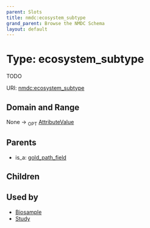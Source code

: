 ```yaml
---
parent: Slots
title: nmdc:ecosystem_subtype
grand_parent: Browse the NMDC Schema
layout: default
---
```


# Type: ecosystem_subtype


TODO

URI: [nmdc:ecosystem_subtype](https://microbiomedata/meta/ecosystem_subtype)

## Domain and Range

None ->  <sub>OPT</sub> [AttributeValue](AttributeValue.md)

## Parents

 *  is_a: [gold_path_field](gold_path_field.md)

## Children


## Used by

 * [Biosample](Biosample.md)
 * [Study](Study.md)
